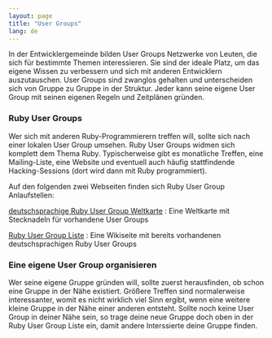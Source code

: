 ```yaml
---
layout: page
title: "User Groups"
lang: de
---
```


In der Entwicklergemeinde bilden User Groups Netzwerke von Leuten, die
sich für bestimmte Themen interessieren. Sie sind der ideale Platz, um
das eigene Wissen zu verbessern und sich mit anderen Entwicklern
auszutauschen. User Groups sind zwanglos gehalten und unterscheiden sich
von Gruppe zu Gruppe in der Struktur. Jeder kann seine eigene User Group
mit seinen eigenen Regeln und Zeitplänen gründen.

### Ruby User Groups

Wer sich mit anderen Ruby-Programmierern treffen will, sollte sich nach
einer lokalen User Group umsehen. Ruby User Groups widmen sich komplett
dem Thema Ruby. Typischerweise gibt es monatliche Treffen, eine
Mailing-Liste, eine Website und eventuell auch häufig stattfindende
Hacking-Sessions (dort wird dann mit Ruby programmiert).

Auf den folgenden zwei Webseiten finden sich Ruby User Group
Anlaufstellen:

[deutschsprachige Ruby User Group Weltkarte][1]
: Eine Weltkarte mit Stecknadeln für vorhandene User Groups

[Ruby User Group Liste][2]
: Eine Wikiseite mit bereits vorhandenen deutschsprachigen Ruby User
  Groups

### Eine eigene User Group organisieren

Wer seine eigene Gruppe gründen will, sollte zuerst herausfinden, ob
schon eine Gruppe in der Nähe existiert. Größere Treffen sind
normalerweise interessanter, womit es nicht wirklich viel Sinn ergibt,
wenn eine weitere kleine Gruppe in der Nähe einer anderen entsteht.
Sollte noch keine User Group in deiner Nähe sein, so trage deine neue
Gruppe doch oben in der Ruby User Group Liste ein, damit andere
Interssierte deine Gruppe finden.



[1]: http://maps.google.de/maps/ms?ie=UTF8&amp;t=h&amp;hl=de&amp;msa=0&amp;msid=111007145847842353754.00046e5ff7baba4a38734&amp;ll=50.847573,11.513672&amp;spn=7.534777,18.303223&amp;z=6
[2]: http://wiki.ruby-portal.de/Usergroups
